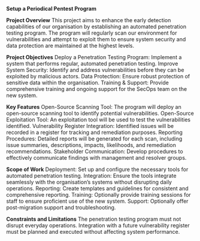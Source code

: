 ****Setup a Periodical Pentest Program****

**Project Overview**
This project aims to enhance the early detection capabilities of our organisation by establishing an automated penetration testing program. The program will regularly scan our environment for vulnerabilities and attempt to exploit them to ensure system security and data protection are maintained at the highest levels.

**Project Objectives**
Deploy a Penetration Testing Program: Implement a system that performs regular, automated penetration testing.
Improve System Security: Identify and address vulnerabilities before they can be exploited by malicious actors.
Data Protection: Ensure robust protection of sensitive data within the organisation.
Training & Support: Provide comprehensive training and ongoing support for the SecOps team on the new system.

**Key Features**
Open-Source Scanning Tool: The program will deploy an open-source scanning tool to identify potential vulnerabilities.
Open-Source Exploitation Tool: An exploitation tool will be used to test the vulnerabilities identified.
Vulnerability Register Integration: Identified issues will be recorded in a register for tracking and remediation purposes.
Reporting Procedures: Detailed reports will be generated for each scan, including issue summaries, descriptions, impacts, likelihoods, and remediation recommendations.
Stakeholder Communication: Develop procedures to effectively communicate findings with management and resolver groups.

**Scope of Work**
Deployment: Set up and configure the necessary tools for automated penetration testing.
Integration: Ensure the tools integrate seamlessly with the organisation’s systems without disrupting daily operations.
Reporting: Create templates and guidelines for consistent and comprehensive reporting.
Training: Optionally provide training sessions for staff to ensure proficient use of the new system.
Support: Optionally offer post-migration support and troubleshooting.

**Constraints and Limitations**
The penetration testing program must not disrupt everyday operations.
Integration with a future vulnerability register must be planned and executed without affecting system performance.
